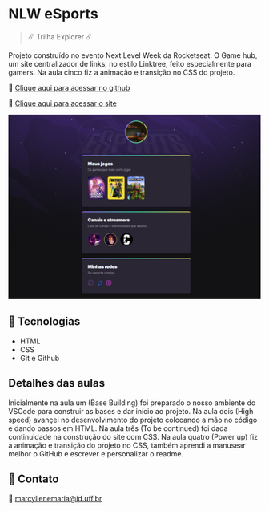 # NLW eSports

> ☄️ Trilha Explorer ☄️

Projeto construído no evento Next Level Week da Rocketseat. O Game hub, um site centralizador de links, no estilo Linktree, feito especialmente para gamers.
Na aula cinco fiz a animação e transição no CSS do projeto.

🔗 [Clique aqui para acessar no github](https://github.com/MarcylleneMaria/NLW-Rockeseat-2022-Stage-4)

🔗 [Clique aqui para acessar o site](https://nlw-esports-marcyllene.netlify.app/)

![preview](./.github/preview.png)

## 🌌 Tecnologias 

- HTML
- CSS
- Git e Github

## Detalhes das aulas
Inicialmente na aula um (Base Building) foi preparado o nosso ambiente do VSCode para construir as bases e dar início ao projeto. Na aula dois (High speed) avançei no desenvolvimento do projeto colocando a mão no código e dando passos em HTML. Na aula três (To be continued) foi dada continuidade na construção do site com CSS. Na aula quatro (Power up) fiz a animação e transição do projeto no CSS, também aprendi a manusear melhor o GitHub e escrever e personalizar o readme.

## 📍 Contato

📧 marcyllenemaria@id.uff.br
